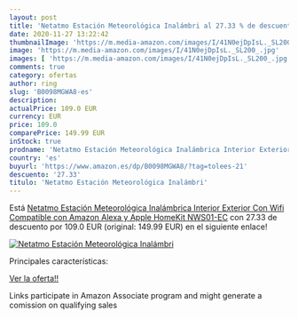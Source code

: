 ```yaml
---
layout: post
title: 'Netatmo Estación Meteorológica Inalámbri al 27.33 % de descuento'
date: 2020-11-27 13:22:42
thumbnailImage: 'https://m.media-amazon.com/images/I/41N0ejDpIsL._SL200_.jpg'
image: 'https://m.media-amazon.com/images/I/41N0ejDpIsL._SL200_.jpg'
images: [ 'https://m.media-amazon.com/images/I/41N0ejDpIsL._SL200_.jpg' ]
comments: true
category: ofertas
author: ring
slug: 'B0098MGWA8-es'
description:
actualPrice: 109.0 EUR
currency: EUR
price: 109.0
comparePrice: 149.99 EUR
inStock: true
prodname: 'Netatmo Estación Meteorológica Inalámbrica Interior Exterior Con Wifi  Compatible con Amazon Alexa y Apple HomeKit  NWS01-EC'
country: 'es'
buyurl: 'https://www.amazon.es/dp/B0098MGWA8/?tag=tolees-21'
descuento: '27.33'
titulo: 'Netatmo Estación Meteorológica Inalámbri'
---
```


Está [Netatmo Estación Meteorológica Inalámbrica Interior Exterior Con Wifi  Compatible con Amazon Alexa y Apple HomeKit  NWS01-EC](https://www.amazon.es/dp/B0098MGWA8/?tag=tolees-21) con 27.33 de descuento por 109.0 EUR (original: 149.99 EUR) en el siguiente enlace!

[![Netatmo Estación Meteorológica Inalámbri](https://m.media-amazon.com/images/I/41N0ejDpIsL._SL200_.jpg)](https://www.amazon.es/dp/B0098MGWA8/?tag=tolees-21)

Principales características:


[Ver la oferta!!](https://www.amazon.es/dp/B0098MGWA8/?tag=tolees-21)

Links participate in Amazon Associate program and might generate a comission on qualifying sales


